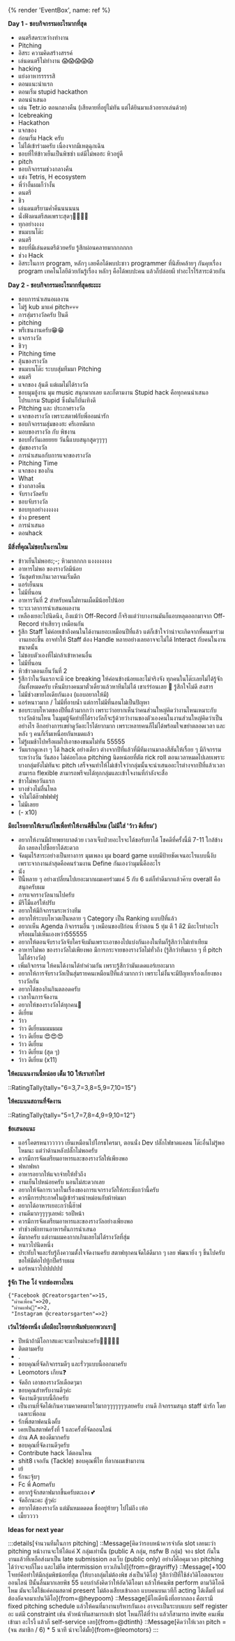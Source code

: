{% render 'EventBox', name: ref %}

**Day 1 - ชอบกิจกรรมอะไรมากที่สุด**

- ดนตรีสดระหว่างทำงาน
- Pitching
- อิสระ ความคิดสร้างสรรค์
- เล่นดนตรีไม่ทำงาน 😱😱😱😱😱
- hacking
- แย่งอาหารรรรรสิ
- ตอนแนะนำแรก
- ตอนเริ่ม stupid hackathon
- ตอนนำเสนอ
- เล่น Tetr.io ตอนกลางคืน (เสียดายที่อยู่ไม่ทัน แต่ได้ยินมาแล้วอยากเล่นด้วย)
- Icebreaking
- Hackathon
- แจกของ
- ก่อนเริ่ม Hack ครับ
- ไม่ได้เข้าร่วมครับ เนื่องจากมีเหตุฉุกเฉิน
- ชอบที่ให้ข้าวเย็นเป็นพิซซ่า แต่มีไม่พอฮะ หิวอยู่ดี
- pitch
- ชอบกิจกรรมช่วงกลางคืน
- แข่ง Tetris, H ecosystem
- พี่ว่างั้นผมก็ว่างั้น
- ดนตรี
- ชิว
- เล่นดนตรียามค่ำคืนนนนนน
- นั่งฟังดนตรีสดเพราะสุดๆ🫰🏻🫰🏻
- ทุกอย่างงงง
- ขนมบนโต๊ะ
- ดนตรี
- ชอบที่มีเล่นดนตรีด้วยครับ รู้สึกผ่อนคลายมากกกกกก
- ช่วง Hack
- อิสระในการ program, หลักๆ เลยคือได้พบปะชาว programmer ที่นิสัยคล้ายๆ กันคุยเรื่อง program เทคโนโลยีด้วยกันรู้เรื่อง หลักๆ คือได้พบปะคน แล้วก็ปล่อยผี ทำอะไรไร้สาระด้วยกัน

**Day 2 - ชอบกิจกรรมอะไรมากที่สุดฮะะะะ**

- ชอบการนำเสนอผลงาน
- ไม่รู้ kub มาแค่ pitch💀💀💀
- การสุ่มรางวัลครับ ปั่นดี
- pitching
- พรีเซนงานครับ😁😁
- แจกรางวัล
- ชิวๆ
- Pitching time
- ลุ้นของรางวัล
- ขนมบนโต๊ะ ระบบสุ่มทีมมา Pitching
- ดนตรี
- แจกของ ลุ้นดี แต่ผมไม่ได้รางวัล
- ชอบมุมอู้งาน มุม music สนุกมากเลย และก็ตามงาน Stupid hack คือทุกคนนำเสนอโปรแกรม Stupid ซึ่งมันก็บันเทิงดี
- Pitching และ ประกาศรางวัล
- แจกของรางวัล เพราะสตาฟกับพี่ออมน่ารัก
- ชอบกิจกรรมสุ่มของฮะ ครีเอทดีมาก
- มอบของรางวัล กับ พิชงาน
- ชอบทั้งวันเลยยยย วันนี้แบบสนุกสุุดๆๆๆๆ
- สุ่มของรางวัล
- การนำเสนอกับการแจกของรางวัล
- Pitching Time
- แจกของ ของกิน
- What
- ช่วงกลางคืน
- จับรางวัลครับ
- ชอบจับรางวัล
- ชอบทุกอย่างงงงงง
- ช่วง present
- การนำเสนอ
- ตอนhack

**มีสิ่งที่คุณไม่ชอบในงานไหม**

- ข้าวเย็นไม่พอฮะ;-; หิวมากกกก แงงงงงงงง
- อาหารไม่พอ ของรางวัลมีน้อย
- วันสุดท้ายเกินเวลาจนเริ่มดึก
- แอร์เย็นนน
- ไม่มีที่นอน
- อาหารวันที่ 2 สำหรับคนไม่ทานเผ็ดมีน้อยไปน้อย
- ระวะเวลาการนำเสนอผลงาน
- เหลืองเยอะไปนิดนึง, ถึงแม้ว่า Off-Record ก็จริงแต่ว่าบางงานมันก็แอบหลุดออกมาจาก Off-Record ทำเสียวๆ เหมือนกัน
- รู้สึก Staff ไม่ค่อยเข้าถึงคนในได้งานเยอะเหมือนปีที่แล้ว แต่ก็เข้าใจว่าน่าจะเกิดจากที่คนมาร่วมงานเยอะขึ้น อาจทำให้ Staff ต้อง Handle หลายอย่างเลยอาจจะไม่ได้ Interact กับคนในงานขนาดนั้น
- ไม่ชอบตัวเองที่ไม่กล้าเข้าหาคนอื่น
- ไม่มีที่นอน
- หิวข้าวตอนเย็นวันที่ 2
- รู้สึกว่าในวันแรกจะมี ice breaking ให้ค่อนข้างน้อยและไม่จริงจัง ทุกคนในโต๊ะเลยไม่ได้รู้จักกันทั้งหมดครับ เห็นมีบางคนมาตั๋วเดี่ยวแล้วหาทีมไม่ได้ เขาเร่ร่อนเลย 🥲 รู้สึกใจไม่ดี สงสาร
- ไม่มีช่วงขายไอเดียกันเอง (แอบอยากให้มี)
- แอร์หนาวมาก / ไม่มีที่อาบน้ำ แต่การไม่มีที่นอนไม่เป็นปัญหา
- ชอบระบบโหวตของปีที่แล้วมากกว่า เพราะว่าอยากเห็นว่าคนส่วนใหญ่คิดว่างานไหนเหมาะกับรางวัลด้านไหน ในมุมผู้จัดทำที่ได้รางวัลก็จะรู้ด้วยว่างานของตัวเองคนในงานส่วนใหญ่คิดว่าเป็นอย่างไร อีกอย่างการเขย่าดูวัดอะไรได้ยากมาก เพราะหลายคนก็ไม่ได้พร้อมใจเขย่าตลอดเวลา และหลัง ๆ คนก็เริ่มเหนื่อยกันหมดแล้ว
- ไม่รู้ผมช้าไปหรือผมไปเอาของขนมไม่ทัน 55555
- วันแรกดูเหงา ๆ ได้ hack อย่างเดียว ต่างจากปีที่แล้วที่มีทีมงานมาลงสีสันให้เรื่อย ๆ มีกิจกรรมระหว่างวัน วันสอง ไม่ค่อยโอเค pitching นิดหน่อยที่ตัต rick roll ตอนเวลาหมดไปเลยเพราะบางกลุ่มยังไม่ทันจะ pitch เสร็จจนทำให้ไม่เข้าใจว่ากลุ่มนั้นจะนำเสนออะไรต่างจากปีที่แล้วเวลาสามารถ flexible สามารถพรีจบได้ทุกกลุ่มและเข้าใจงานที่กำลังจะสื่อ
- ข้าวไม่พอวันแรก
- บางช่วงไม่ลื่นไหล
- จำไม่ได้ฮ๊าฟฟฟฟรู่
- ไม่มีเลยย
- (- x10)

**มีอะไรอยากให้เราแก้ไขเพื่อทำให้งานดีขึ้นไหม (ไม่มีใส่ 'ว้าว ดีเยี่ยม')**

- อยากให้งานมีฝ่ายพยาบาลด้วย เวลาเจ็บป่วยอะไรจะได้ขอรับยาได้ โชคดีที่ครั้งนี้มี 7-11 ใกล้ข้างตึก เลยลงไปซื้อยาได้สะดวก
- จัดมุมไร้สาระอย่างเป็นทางการ มุมเพลง มุม board game แบบมีป้ายชัดเจนอะไรแบบนี้งับ เพราะจากงานล่าสุดคือคนร่วมงาน Define กันเองว่ามุมนี้คืออะไร
- นัง
- ปีนี้หลาย ๆ อย่างเปลี่ยนไปเยอะมากผมเคยร่วมแค่ 5 กับ 6 แต่ก็ทำดีมากแล้วค๊าบ overall คือสนุกครับผม
- การแจกรางวัลนานไปครับ
- มีรีโมืแอร์ให้ปรับ
- อยากให้มีกิจกรรมระหว่างทีม
- อยากให้ระบบโหวตเป็นหลาย ๆ Category เป็น Ranking แบบปีที่แล้ว
- อยากเห็น Agenda กิจกรรมอื่น ๆ เหมือนของปีก่อน ที่ว่าตอน 5 ทุ่ม ตี 1 ตี2 มีอะไรทำอะไร หรือผมไม่เห็นเองหว่า555555
- อยากให้ตอนจับรางวัลจับใครจับมันเพราะเอาของไปแบ่งกันเองในทีมก็รู้สึกว่าไม่เท่าเทียม
- อาหารไม่พอ ของรางวัลไม่เพียงพอ มีการกระจายของรางวัลไม่ทั่วถึง (รู้สึกว่าทีมแรก ๆ ที่ pitch ไม่ได้รางวัล)
- เพิ่มกิจกรรม ให้คนได้งานได้ทำค่วมกัน เพราะรู้สึกว่ามันเดดแอร์เยอะมาก
- อยากให้การจับรางวัลเป็นสุ่มรายคนเหมือนปีที่แล้วมากกว่า เพราะไม่งั้นจะมีปัญหาเรื่องเกี่ยงของรางวัลกัน
- อยากได้ของกินกินตลอดครับ
- เวลาในการจัดงาน
- อยากให้ของรางวัลได้ทุกคน🥹
- ดีเยี่ยม
- ว้าว
- ว่าว ดีเยี่ยมมมมมมม
- ว้าว ดีเยี่ยม 😍😍😍
- ว้าว ดีเยื่ยม
- ว้าว ดีเยี่ยม (สุด ๆ)
- ว้าว ดีเยี่ยม (x11)

**ให้คะแนนงานนี้หน่อย เต็ม 10 ให้เราเท่าไหร่**

::RatingTally{tally="6=3,7=3,8=5,9=7,10=15"}

**ให้คะแนนสถานที่จัดงาน**

::RatingTally{tally="5=1,7=7,8=4,9=9,10=12"}

**ข้อเสนอแนะ**

- แอร์โคตรหนาววววว เย็นเหมือนไปโกรธใครมา, ตอนนั่ง Dev ปลั๊กไฟขาดแคลน โต๊ะอื่นไม่รู้พอไหมนะ แต่ว่าด้านหลังปลั๊กไม่พอครับ
- ควรมีการจัดเตรียมอาหารและของรางวัลให้เพียงพอ
- ฟหกฟหก
- อาหารอยากให้แจกจ่ายให้ทั่วถึง
- งานเย็นไปหน่อยครับ นอนไม่สะดวกเลย
- อยากให้จัดการเวลาในเรื่องของการแจกรางวัลให้กระชับกว่านี้ครับ
- ควรมีการประกาศในผู้เข้าร่วมนำหม่อนกับผ้าห่มมา
- อยากได้อาหารเยอะกว่านี้ฮ๊าฟ
- งานดีมากๆๆๆๆเลยค่ะ รอปีหน้า
- ควรมีการจัดเตรียมอาหารและของรางวัลอย่างเพียงพอ
- ทำช่วงพักทานอาหารคั่นการนำเสนอ
- ดีมากครับ แต่งานผมคงกากเกินเลยไม่ได้รางวัลที่สุ่ม
- หนาวไปนิดหนึ่ง
- ประทับใจและรับรู้ถึงความตั้งใจจัดงานครับ สตาฟทุกคนจัดได้ดีมาก ๆ เลย พัฒนายิ่ง ๆ ขึ้นไปครับ ขอให้มีต่อไปทู้กปีคร้าบผม
- แอร์หนาวไปปปปปป

**รู้จัก The โง่ จากช่องทางไหน**

```
{"Facebook @Creatorsgarten"=>15,
 "ผ่านเพื่อน"=>20,
 "ผ่านแฟน🧐"=>2,
 "Instagram @creatorsgarten"=>2}
```

**เว้นไว้ช่องหนึ่ง เผื่อมีอะไรอยากพิมพ์บอกพวกเรา🤧**

- ปีหน้าถ้ามีโอกาสแดะจะมาใหม่นะครับ🫶🏻🫶🏻😽
- ติดตามครับ
- .
- ขอบคุณที่จัดกิจกรรมดีๆ และรั่วๆแบบนี้ออกมาครับ
- Leomotors เกียน❓
- จัดอีก เอาของรางวัลเดือดๆมา
- ขอบคุณสำหรับงานดีๆค่ะ
- จัดงานดีๆแบบนี้อีกครับ
- เป็นงานที่จัดได้เกินความคาดหมายไว้มากๆๆๆๆๆๆๆเลยครับ งานดี กิจกรรมสนุก staff น่ารัก โดยเฉพาะพี่ออม
- รักพี่สตาฟคนนึงคั้บ
- เคยเป็นสตาฟครั้งที่ 1 และครั้งที่จัดออนไลน์
- ถ่าน AA ของดีมากครับ
- ขอบคุณที่จัดงานดีๆครับ
- Contribute hack ได้ตอนไหน
- shit8 เจอกัน (Tackle) ขอบคุณพี่ไท ที่ลากผมเข้ามางาน
- เย้
- รักนะจุ้บๆ
- Fc พี่ Aomครับ
- อยากรู้จักสตาฟมากขึ้นครับตะเอง 💕
- จัดอีกนะคะ สู้ๆค่ะ
- อยากได้ของรางวัล แต่มันหมดดดด ชื่ออยู่ท้ายๆ ไปไม่ถึง เห้อ
- เมี้ยวววว

**Ideas for next year**

:::details[จำนวนทีมในการ pitching]
::Message[คิดว่ารอบหน้าควรจำกัด slot เลยมะว่า pitching หน้างานจะให้ได้แค่ X กลุ่มเท่านั้น (public A กลุ่ม, nsfw B กลุ่ม) จอง slot กันในงานแล้วที่เหลือส่งมาเป็น late submission ลงเว็บ (public only) อย่างงี้คือคุมเวลา pitching ได้ว่าจะจบกี่โมง และไม่ยืด intermission ยาวเกินไป]{from=@rayriffy}
::Message[+100 โจทย์คือทำให้มีกลุ่มพิชน้อยที่สุด (ให้บางกลุ่มไม่ต้องพิช ส่งเป็นวิดิโอ) รู้สึกว่าปีที่ใช้ส่งวิดิโอตอนรอบออนไลน์ ปีนั้นลื่นมากเลยพิช 55 แอบกำลังคิดว่าให้อัดวิดิโอมา แล้วให้คนพิช perform ตามวิดิโอดีไหม มันจะได้ใช้แค่คอมสตาฟ present ไม่ต้องเสียบเข้าออก แบบคนบนเวทีก็ acting ได้เต็มที่ แต่ต้องอัดจอมาเปนวิดิโอ]{from=@heypoom}
::Message[มีไอเดียนึงที่อยากลอง คือเรามี fixed pitching schedule แล้วให้คนที่มางานบริหารกันเอง อาจจะเป็นระบบแบบ self register อะ แต่มี constraint เช่น หัวหน้าทีมสามารถเข้า slot ไหนก็ได้ที่ว่าง แล้วก็สามารถ invite คนเพิ่มเข้ามา อะไรงี้ แล้วก็ self-service เลย]{from=@dtinth}
::Message[คิดว่าให้เวลา pitch = (จน สมาชิก / 6) * 5 นาที น่าจะได้มั้ย]{from=@leomotors}
:::
